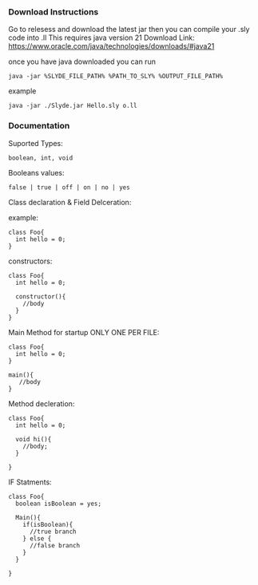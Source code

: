 

### Download Instructions

Go to relesess and download the latest jar then you can compile your .sly code into .ll
This requires java version 21
Download Link:
https://www.oracle.com/java/technologies/downloads/#java21

once you have java downloaded you can run


```
java -jar %SLYDE_FILE_PATH% %PATH_TO_SLY% %OUTPUT_FILE_PATH%
```

 example

```
java -jar ./Slyde.jar Hello.sly o.ll
```

### Documentation


Suported Types:
```
boolean, int, void
```

Booleans values:

```
false | true | off | on | no | yes
```


Class declaration & Field Delceration:


example:
```
class Foo{
  int hello = 0;
}
```

constructors:

```
class Foo{
  int hello = 0;

  constructor(){
    //body
  }
}
```

Main Method for startup ONLY ONE PER FILE:

```
class Foo{
  int hello = 0;
}

main(){
   //body
}
```

Method decleration:

```
class Foo{
  int hello = 0;

  void hi(){
    //body;
  }

}
```

IF Statments:

```
class Foo{
  boolean isBoolean = yes;

  Main(){
    if(isBoolean){
      //true branch
    } else {
      //false branch
    }
  }
  
}

```





